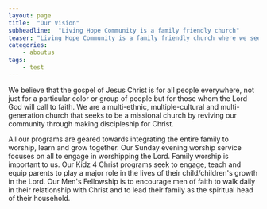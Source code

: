 ```yaml
---
layout: page
title:  "Our Vision"
subheadline:  "Living Hope Community is a family friendly church"
teaser: "Living Hope Community is a family friendly church where we seek to integrate the whole family in all aspect of church life and ministry, because the entire family is a unit called by God."
categories:
    - aboutus
tags:
    - test
---
```


We believe that the gospel of Jesus Christ is for all people everywhere, not just for a particular color or group of people but for those whom the Lord God will call to faith. We are a multi-ethnic, multiple-cultural and multi-generation church that seeks to be a missional church by reviving our community through making discipleship for Christ.

All our programs are geared towards integrating the entire family to worship, learn and grow together.  Our Sunday evening worship service focuses on all to engage in worshipping the Lord. Family worship is important to us. Our Kidz 4 Christ programs seek to engage, teach and equip parents to play a major role in the lives of their child/children's growth in the Lord. Our Men's Fellowship is to encourage men of faith to walk daily in their relationship with Christ and to lead their family as the spiritual head of their household.  